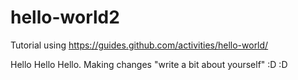# hello-world2
Tutorial using https://guides.github.com/activities/hello-world/

Hello Hello Hello. 
Making changes "write a bit about yourself" :D :D 
